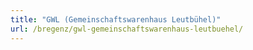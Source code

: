 ```yaml
---
title: "GWL (Gemeinschaftswarenhaus Leutbühel)"
url: /bregenz/gwl-gemeinschaftswarenhaus-leutbuehel/
---
```

